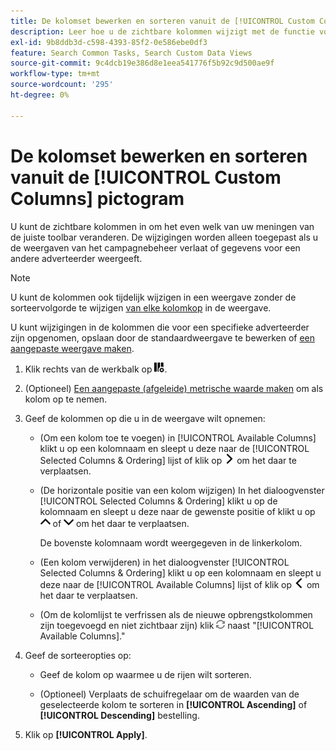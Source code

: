 ```yaml
---
title: De kolomset bewerken en sorteren vanuit de [!UICONTROL Custom Columns] pictogram
description: Leer hoe u de zichtbare kolommen wijzigt met de functie voor kolomaanpassing.
exl-id: 9b8ddb3d-c598-4393-85f2-0e586ebe0df3
feature: Search Common Tasks, Search Custom Data Views
source-git-commit: 9c4dcb19e386d8e1eea541776f5b92c9d500ae9f
workflow-type: tm+mt
source-wordcount: '295'
ht-degree: 0%

---
```


# De kolomset bewerken en sorteren vanuit de [!UICONTROL Custom Columns] pictogram

U kunt de zichtbare kolommen in om het even welk van uw meningen van de juiste toolbar veranderen. De wijzigingen worden alleen toegepast als u de weergaven van het campagnebeheer verlaat of gegevens voor een andere adverteerder weergeeft.

>[!NOTE]
>
>U kunt de kolommen ook tijdelijk wijzigen in een weergave zonder de sorteervolgorde te wijzigen [van elke kolomkop](/help/search-social-commerce/common-tasks/data-views/ad-hoc-settings/column-set-edit-column-heading.md) in de weergave.
>
>U kunt wijzigingen in de kolommen die voor een specifieke adverteerder zijn opgenomen, opslaan door de standaardweergave te bewerken of [een aangepaste weergave maken](/help/search-social-commerce/common-tasks/data-views/custom-default-views-manage.md#create-custom-view).

1. Klik rechts van de werkbalk op ![Kolommen](/help/search-social-commerce/assets/custom-columns.png "Kolommen").

1. (Optioneel) [Een aangepaste (afgeleide) metrische waarde maken](/help/search-social-commerce/common-tasks/custom-metrics/custom-metric-create.md) om als kolom op te nemen.

1. Geef de kolommen op die u in de weergave wilt opnemen:

   * (Om een kolom toe te voegen) in [!UICONTROL Available Columns] klikt u op een kolomnaam en sleept u deze naar de [!UICONTROL Selected Columns & Ordering] lijst of klik op ![Kolom toevoegen](/help/search-social-commerce/assets/chevron-right.png "Kolom toevoegen") om het daar te verplaatsen.

   * (De horizontale positie van een kolom wijzigen) In het dialoogvenster [!UICONTROL Selected Columns & Ordering] klikt u op de kolomnaam en sleept u deze naar de gewenste positie of klikt u op ![Kolom omhoog verplaatsen](/help/search-social-commerce/assets/chevron-up.png "Kolom omhoog verplaatsen") of ![Kolom omlaag verplaatsen](/help/search-social-commerce/assets/chevron-down.png "Kolom omlaag verplaatsen") om het daar te verplaatsen.

     De bovenste kolomnaam wordt weergegeven in de linkerkolom.

   * (Een kolom verwijderen) in het dialoogvenster [!UICONTROL Selected Columns & Ordering] klikt u op een kolomnaam en sleept u deze naar de [!UICONTROL Available Columns] lijst of klik op ![Verwijderen](/help/search-social-commerce/assets/chevron-left.png "Verwijderen") om het daar te verplaatsen.

   * (Om de kolomlijst te verfrissen als de nieuwe opbrengstkolommen zijn toegevoegd en niet zichtbaar zijn) klik ![Vernieuwen](/help/search-social-commerce/assets/refresh.png "Vernieuwen") naast &quot;[!UICONTROL Available Columns].&quot;

1. Geef de sorteeropties op:

   * Geef de kolom op waarmee u de rijen wilt sorteren.

   * (Optioneel) Verplaats de schuifregelaar om de waarden van de geselecteerde kolom te sorteren in **[!UICONTROL Ascending]** of **[!UICONTROL Descending]** bestelling.

1. Klik op **[!UICONTROL Apply]**.
